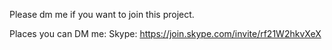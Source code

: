Please dm me if you want to join this project.

Places you can DM me:
  Skype: https://join.skype.com/invite/rf21W2hkvXeX
